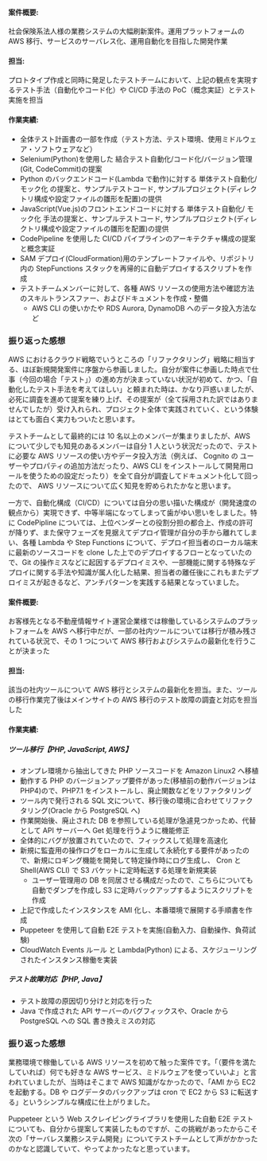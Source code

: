 #### 案件概要:

社会保険系法人様の業務システムの大幅刷新案件。運用プラットフォームの AWS 移行、サービスのサーバレス化、運用自動化を目指した開発作業

#### 担当:

プロトタイプ作成と同時に発足したテストチームにおいて、上記の観点を実現するテスト手法（自動化やコード化）や CI/CD 手法の PoC（概念実証）とテスト実施を担当

#### 作業実績:

- 全体テスト計画書の一部を作成（テスト方法、テスト環境、使用ミドルウェア・ソフトウェアなど）
- Selenium(Python)を使用した 結合テスト自動化/コード化/バージョン管理(Git, CodeCommit)の提案
- Python のバックエンドコード(Lambda で動作)に対する 単体テスト自動化/モック化 の提案と、サンプルテストコード, サンプルプロジェクト(ディレクトリ構成や設定ファイルの雛形を配置)の提供
- JavaScript(Vue.js)のフロントエンドコードに対する 単体テスト自動化/ モック化 手法の提案と、サンプルテストコード, サンプルプロジェクト(ディレクトリ構成や設定ファイルの雛形を配置)の提供
- CodePipeline を使用した CI/CD パイプラインのアーキテクチャ構成の提案と概念実証
- SAM デプロイ(CloudFormation)用のテンプレートファイルや、リポジトリ内の StepFunctions スタックを再帰的に自動デプロイするスクリプトを作成
- テストチームメンバーに対して、各種 AWS リソースの使用方法や確認方法のスキルトランスファー、およびドキュメントを作成・整備
  - AWS CLI の使いかたや RDS Aurora, DynamoDB へのデータ投入方法など

### 振り返った感想

AWS におけるクラウド戦略でいうところの「リファクタリング」戦略に相当する、ほぼ新規開発案件に序盤から参画しました。自分が案件に参画した時点で仕事（今回の場合「テスト」）の進め方が決まっていない状況が初めて、かつ、「自動化したテスト手法を考えてほしい」と頼まれた時は、かなり戸惑いましたが、必死に調査を進めて提案を練り上げ、その提案が（全て採用された訳ではありませんでしたが）受け入れられ、プロジェクト全体で実践されていく、という体験はとても面白く実力もついたと思います。

テストチームとして最終的には 10 名以上のメンバーが集まりましたが、AWS について少しでも知見のあるメンバーは自分 1 人という状況だったので、テストに必要な AWS リソースの使い方やデータ投入方法（例えば、 Cognito の ユーザーやプロパティの追加方法だったり、AWS CLI をインストールして開発用ロールを使うための設定だったり）を全て自分が調査してドキュメント化して回ったので、 AWS リソースについて広く知見を貯められたかなと思います。

一方で、自動化構成（CI/CD）については自分の思い描いた構成が（開発速度の観点から）実現できず、中等半端になってしまって歯がゆい思いをしました。特に CodePipline については、上位ベンダーとの役割分担の都合上、作成の許可が降りず、また保守フェーズを見据えてデプロイ管理が自分の手から離れてしまい、各種 Lambda や Step Functions について、デプロイ担当者のローカル端末に最新のソースコードを clone した上でのデプロイするフローとなっていたので、Git の操作ミスなどに起因するデプロイミスや、一部機能に関する特殊なデプロイに関する手法や知識が属人化した結果、担当者の離任後にこれもまたデプロイミスが起きるなど、アンチパターンを実践する結果となっていました。

#### 案件概要:

お客様先となる不動産情報サイト運営企業様では稼働しているシステムのプラットフォームを AWS へ移行中だが、一部の社内ツールについては移行が積み残されている状況で、その 1 つについて AWS 移行およびシステムの最新化を行うことが決まった

#### 担当:

該当の社内ツールについて AWS 移行とシステムの最新化を担当。また、ツールの移行作業完了後はメインサイトの AWS 移行のテスト故障の調査と対応を担当した

#### 作業実績:

##### ツール移行【PHP, JavaScript, AWS】

- オンプレ環境から抽出してきた PHP ソースコードを Amazon Linux2 へ移植
- 動作する PHP のバージョンアップ要件があった(移植前の動作バージョンは PHP4)ので、PHP7.1 をインストールし、廃止関数などをリファクタリング
- ツール内で発行される SQL 文について、移行後の環境に合わせてリファクタリング(Oracle から PostgreSQL へ)
- 作業開始後、廃止された DB を参照している処理が急遽見つかっため、代替として API サーバーへ Get 処理を行うように機能修正
- 全体的にバグが放置されていたので、フィックスして処理を高速化
- 新規に監査用の操作ログをローカルに生成して永続化する要件があったので、新規にロギング機能を開発して特定操作時にログ生成し、
  Cron と Shell(AWS CLI) で S3 バケットに定時転送する処理を新規実装
  - ユーザー管理用の DB を同居させる構成だったので、こちらについても自動でダンプを作成し S3 に定時バックアップするようにスクリプトを作成
- 上記で作成したインスタンスを AMI 化し、本番環境で展開する手順書を作成
- Puppeteer を使用して自動 E2E テストを実施(自動入力、自動操作、負荷試験)
- CloudWatch Events ルール と Lambda(Python) による、スケジューリングされたインスタンス稼働を実装

##### テスト故障対応【PHP, Java】

- テスト故障の原因切り分けと対応を行った
- Java で作成された API サーバーのバグフィックスや、Oracle から PostgreSQL への SQL 書き換えミスの対応

### 振り返った感想

業務環境で稼働している AWS リソースを初めて触った案件です。「（要件を満たしていれば）何でも好きな AWS サービス、ミドルウェアを使っていいよ」と言われていましたが、当時はそこまで AWS 知識がなかったので、「AMI から EC2 を起動する。DB や ログデータのバックアップは cron で EC2 から S3 に転送する」というシンプルな構成に仕上がりました。

Puppeteer という Web スクレイピングライブラリを使用した自動 E2E テストについても、自分から提案して実装したものですが、この挑戦があったからこそ次の「サーバレス業務システム開発」についてテストチームとして声がかかったのかなと認識していて、やってよかったなと思っています。
